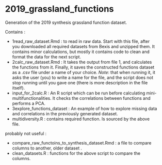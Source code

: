 # 2019_grassland_functions

Generation of the 2019 synthesis grassland function dataset.

Contains :
- 1read_raw_dataset.Rmd : to read in raw data. Start with this file, after you downloaded all required datasets from Bexis and unzipped them. It contains minor calculations, but mostly it contains code to clean and format the data for the next script.
- 2calc_raw_dataset.Rmd  : It takes the output from file 1, and calculates the functions from it. Finally, it saves the constructed functions dataset as a .csv file under a name of your choice. *Note*: that when running it, it asks the user (you) to write a name for the file, and the script does not stop running until you gave one (there is more description in the file itself).
- input_for_2calc.R : An R script which can be run before calculating mini-multifunctionalities. It checks the correlations between functions and performs a PCA.
- 3explore_functions_dataset : An example of how to explore missing data and correlations in the previously generated dataset.
- multidiversity.R : contains required function. Is sourced by the above file.

probably not useful :
- compare_raw_functoins_to_synthesis_dataset.Rmd : a file to compare columns to another, older dataset .
- clean_datasets.R : functions for the above script to compare the columns.
